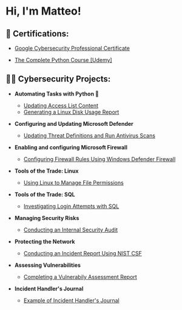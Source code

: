 <h1>Hi, I'm Matteo! <br/>

<h2>📃 Certifications:</h2>

  - [Google Cybersecurity Professional Certificate](https://drive.google.com/file/d/1SXimlyRSZp9KUcNiuj_ICkX4kaNYsEks/view?usp=sharing)
<!--  
  - [Microsoft Windows Defender and Firewall](https://drive.google.com/file/d/1XWbZ6aVcBASoHZMxXR5mOzqqUCQa6_cH/view?usp=sharing)
  - [Python Script for DevOps](https://drive.google.com/drive/folders/1nuXa5i_g_Wdj9b3hW-VMcwNdn9SWhPuk)
  - [Generate a Linux Disk User Report With Python](https://drive.google.com/drive/folders/1nuXa5i_g_Wdj9b3hW-VMcwNdn9SWhPuk)
-->  
  - [The Complete Python Course [Udemy]](https://drive.google.com/file/d/1EZRvvT-XsmGt5s_swSfhiv13wdI9LnSm/view?usp=sharing)

<h2>👨‍💻 Cybersecurity Projects:</h2>

- <b>Automating Tasks with Python 🐍</b>
  - [Updating Access List Content](https://github.com/arnius88/python_parsing)
  - [Generating a Linux Disk Usage Report](https://github.com/matteoarnetoli/disk_usage_repot_python)

- <b>Configuring and Updating Microsoft Defender</b>
  - [Updating Threat Definitions and Run Antivirus Scans](https://github.com/matteoarnetoli/update_threats)

- <b>Enabling and configuring Microsoft Firewall</b>
  - [Configuring Firewall Rules Using Windows Defender Firewall](https://github.com/matteoarnetoli/configure_firewall_rule)
<!--  
- <b>Tools of the Trade: Wireshark</b>
  - [Capturing Packets](https://github.com/arnius88/)
-->  
- <b>Tools of the Trade: Linux</b>
  - [Using Linux to Manage File Permissions](https://github.com/arnius88/linux_permissions)

- <b>Tools of the Trade: SQL</b>
  - [Investigating Login Attempts with SQL](https://github.com/arnius88/sql_filters)

- <b>Managing Security Risks</b>
  - [Conducting an Internal Security Audit](https://github.com/arnius88/internal_audit)

- <b>Protecting the Network</b>
  - [Conducting an Incident Report Using NIST CSF](https://github.com/arnius88/incident_report)

- <b>Assessing Vulnerabilities</b>
  - [Completing a Vulnerabily Assessment Report](https://github.com/arnius88/vulnerability_assessment)
    
- <b>Incident Handler's Journal</b>
  - [Example of Incident Handler's Journal](https://github.com/arnius88/incident_journal)

 

<!--
<h2> 🤳 Connect with me:</h2>

[<img align="left" alt= | LinkedIn" width="22px" src="https://cdn.jsdelivr.net/npm/simple-icons@v3/icons/linkedin.svg" />][linkedin]
[<img align="left" alt= | Instagram" width="22px" src="https://cdn.jsdelivr.net/npm/simple-icons@v3/icons/instagram.svg" />][instagram]

[instagram]: https://www.instagram.com//
[linkedin]: https://linkedin.com/in/

Here are some ideas to get you started:

- 🔭 I’m currently working on ...
- 🌱 I’m currently learning ...
- 👯 I’m looking to collaborate on ...
- 🤔 I’m looking for help with ...
- 💬 Ask me about ...
- 📫 How to reach me: ...
- 😄 Pronouns: ...
- ⚡ Fun fact: ...
-->
